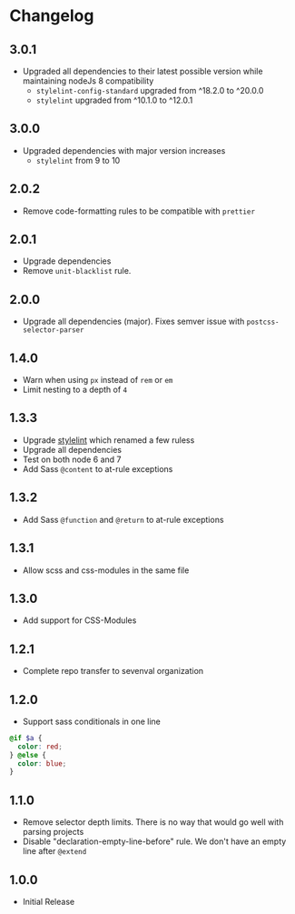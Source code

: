 # Changelog

## 3.0.1

- Upgraded all dependencies to their latest possible version while maintaining nodeJs 8 compatibility
  - `stylelint-config-standard` upgraded from ^18.2.0 to ^20.0.0
  - `stylelint` upgraded from ^10.1.0 to ^12.0.1

## 3.0.0

- Upgraded dependencies with major version increases
  - `stylelint` from 9 to 10

## 2.0.2

- Remove code-formatting rules to be compatible with `prettier`

## 2.0.1

- Upgrade dependencies
- Remove `unit-blacklist` rule.

## 2.0.0

- Upgrade all dependencies (major). Fixes semver issue with `postcss-selector-parser`

## 1.4.0

- Warn when using `px` instead of `rem` or `em`
- Limit nesting to a depth of `4`

## 1.3.3

- Upgrade [stylelint](https://github.com/stylelint/stylelint) which renamed a few ruless
- Upgrade all dependencies
- Test on both node 6 and 7
- Add Sass `@content` to at-rule exceptions

## 1.3.2

- Add Sass `@function` and `@return` to at-rule exceptions

## 1.3.1

- Allow scss and css-modules in the same file

## 1.3.0

- Add support for CSS-Modules

## 1.2.1

- Complete repo transfer to sevenval organization

## 1.2.0

- Support sass conditionals in one line

```scss
@if $a {
  color: red;
} @else {
  color: blue;
}
```

## 1.1.0

- Remove selector depth limits. There is no way that would go well with parsing projects
- Disable "declaration-empty-line-before" rule. We don't have an empty line after `@extend`

## 1.0.0

- Initial Release
